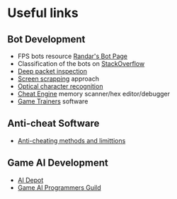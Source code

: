 # Useful links

## Bot Development

* FPS bots resource [Randar's Bot Page](http://www.randars.com/bots)
* Classification of the bots on [StackOverflow](http://stackoverflow.com/questions/2741040/video-game-bots)
* [Deep packet inspection](https://en.wikipedia.org/wiki/Deep_packet_inspection)
* [Screen scrapping](https://en.wikipedia.org/wiki/Data_scraping#Screen_scraping) approach
* [Optical character recognition](https://en.wikipedia.org/wiki/Optical_character_recognition)
* [Cheat Engine](https://en.wikipedia.org/wiki/Cheat_Engine) memory scanner/hex editor/debugger
* [Game Trainers](https://en.wikipedia.org/wiki/Trainer_%28games%29) software

## Anti-cheat Software
* [Anti-cheating methods and limittions](https://en.wikipedia.org/wiki/Cheating_in_online_games#Anti-cheating_methods_and_limitations)

## Game AI Development
* [AI Depot](http://ai-depot.com/)
* [Game AI Programmers Guild](http://www.gameai.com/)
